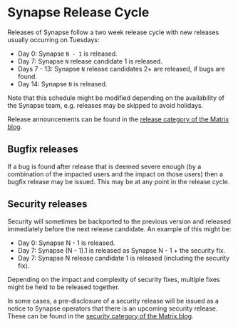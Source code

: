 # Synapse Release Cycle

Releases of Synapse follow a two week release cycle with new releases usually
occurring on Tuesdays:

* Day 0: Synapse `N - 1` is released.
* Day 7: Synapse `N` release candidate 1 is released.
* Days 7 - 13: Synapse `N` release candidates 2+ are released, if bugs are found.
* Day 14: Synapse `N` is released.

Note that this schedule might be modified depending on the availability of the
Synapse team, e.g. releases may be skipped to avoid holidays.

Release announcements can be found in the
[release category of the Matrix blog](https://matrix.org/blog/category/releases).

## Bugfix releases

If a bug is found after release that is deemed severe enough (by a combination
of the impacted users and the impact on those users) then a bugfix release may
be issued. This may be at any point in the release cycle.

## Security releases

Security will sometimes be backported to the previous version and released
immediately before the next release candidate. An example of this might be:

* Day 0: Synapse N - 1 is released.
* Day 7: Synapse (N - 1).1 is released as Synapse N - 1 + the security fix.
* Day 7: Synapse N release candidate 1 is released (including the security fix).

Depending on the impact and complexity of security fixes, multiple fixes might
be held to be released together.

In some cases, a pre-disclosure of a security release will be issued as a notice
to Synapse operators that there is an upcoming security release. These can be
found in the [security category of the Matrix blog](https://matrix.org/blog/category/security).
